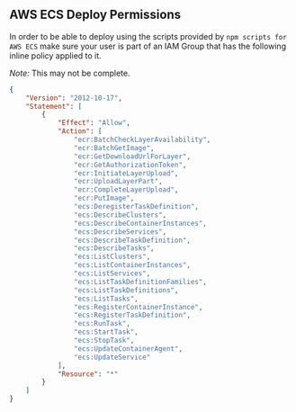 ## AWS ECS Deploy Permissions

In order to be able to deploy using the scripts provided by `npm scripts for AWS ECS` make sure your user is part of an IAM Group that has the following inline policy applied to it.

*Note:* This may not be complete.

```json
{
    "Version": "2012-10-17",
    "Statement": [
        {
            "Effect": "Allow",
            "Action": [
                "ecr:BatchCheckLayerAvailability",
                "ecr:BatchGetImage",
                "ecr:GetDownloadUrlForLayer",
                "ecr:GetAuthorizationToken",
                "ecr:InitiateLayerUpload",
                "ecr:UploadLayerPart",
                "ecr:CompleteLayerUpload",
                "ecr:PutImage",
                "ecs:DeregisterTaskDefinition",
                "ecs:DescribeClusters",
                "ecs:DescribeContainerInstances",
                "ecs:DescribeServices",
                "ecs:DescribeTaskDefinition",
                "ecs:DescribeTasks",
                "ecs:ListClusters",
                "ecs:ListContainerInstances",
                "ecs:ListServices",
                "ecs:ListTaskDefinitionFamilies",
                "ecs:ListTaskDefinitions",
                "ecs:ListTasks",
                "ecs:RegisterContainerInstance",
                "ecs:RegisterTaskDefinition",
                "ecs:RunTask",
                "ecs:StartTask",
                "ecs:StopTask",
                "ecs:UpdateContainerAgent",
                "ecs:UpdateService"
            ],
            "Resource": "*"
        }
    ]
}
```
